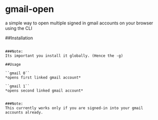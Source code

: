 # gmail-open
a simple way to open multiple signed in gmail accounts on your browser using the CLI

##Installation

```npm install -g gmail-open

###Note:
Its important you install it globally. (Hence the -g)

##Usage

``gmail 0``
*opens first linked gmail account*

``gmail 1``
*opens second linked gmail account*


###Note: 
This currently works only if you are signed-in into your gmail accounts already. 
